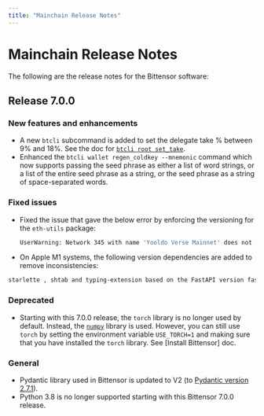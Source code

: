 ```yaml
---
title: "Mainchain Release Notes"
---
```


# Mainchain Release Notes

The following are the release notes for the Bittensor software:

## Release 7.0.0

### New features and enhancements

- A new `btcli` subcommand is added to set the delegate take % between 9% and 18%. See the doc for [`btcli root set_take`](btcli.md#set-delegate-take). 
- Enhanced the `btcli wallet regen_coldkey --mnemonic` command which now supports passing the seed phrase as either a list of word strings, or a list of the entire seed phrase as a string, or the seed phrase as a string of space-separated words.

### Fixed issues

- Fixed the issue that gave the below error by enforcing the versioning for the `eth-utils` package: 
	```bash
    UserWarning: Network 345 with name 'Yooldo Verse Mainnet' does not have a valid ChainId. eth-typing should be updated with the latest networks
    ```
- On Apple M1 systems, the following version dependencies are added to remove inconsistencies: 
```bash
starlette , shtab and typing-extension based on the FastAPI version fastapi==0.110.1
```
<!--

### Breaking changes

The `set_weights` method is no longer supported. Instead, use the new method `set_root_weights`. [Add the link to the docs]

-->

### Deprecated

- Starting with this 7.0.0 release, the `torch` library is no longer used by default. Instead, the [`numpy`](https://numpy.org/) library is used. However, you can still use `torch` by setting the environment variable `USE_TORCH=1` and making sure that you have installed the `torch` library. See [Install Bittensor] doc. 

### General 
	
- Pydantic library used in Bittensor is updated to V2 (to [Pydantic version 2.7.1](https://github.com/pydantic/pydantic/releases/tag/v2.7.1)).
- Python 3.8 is no longer supported starting with this Bittensor 7.0.0 release. 
